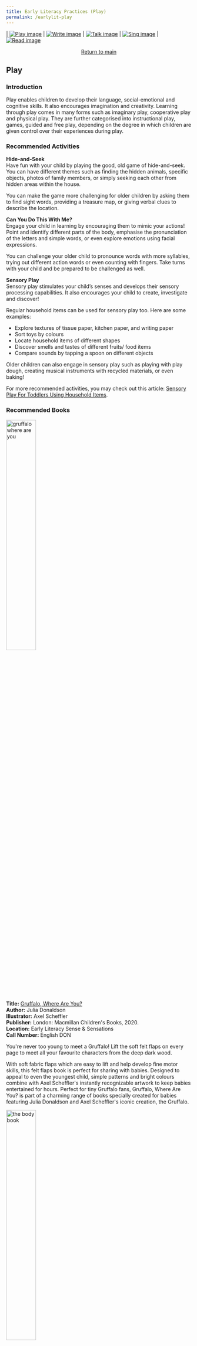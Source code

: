 ```yaml
---
title: Early Literacy Practices (Play)
permalink: /earlylit-play
---
```

| [![Play image](/images/diyresources/preschool/EarlyReadPrac_Play.png)](/earlylit-play) | [![Write image](/images/diyresources/preschool/EarlyReadPrac_Write.png)](/earlylit-write) | [![Talk image](/images/diyresources/preschool/EarlyReadPrac_Talk.png)](/earlylit-talk) | [![Sing image](/images/diyresources/preschool/EarlyReadPrac_Sing.png)](/earlylit-sing) | [![Read image](/images/diyresources/preschool/EarlyReadPrac_Read.png)](/earlylit-read) <br>

<p style="text-align: center;"><a href="/diy-resources/preschool/preschool-main">Return to main</a></p>

## **Play**

### **Introduction**

Play enables children to develop their language, social-emotional and cognitive skills. It also encourages imagination and creativity. Learning through play comes in many forms such as imaginary play, cooperative play and physical play. They are further categorised into instructional play, games, guided and free play, depending on the degree in which children are given control over their experiences during play.

### **Recommended Activities**

**Hide-and-Seek** <br>
Have fun with your child by playing the good, old game of hide-and-seek. You can have different themes such as finding the hidden animals, specific objects, photos of family members, or simply seeking each other from hidden areas within the house. 

You can make the game more challenging for older children by asking them to find sight words, providing a treasure map, or giving verbal clues to describe the location. 

**Can You Do This With Me?** <br>
Engage your child in learning by encouraging them to mimic your actions! Point and identify different parts of the body, emphasise the pronunciation of the letters and simple words, or even explore emotions using facial expressions. 

You can challenge your older child to pronounce words with more syllables, trying out different action words or even counting with fingers. Take turns with your child and be prepared to be challenged as well. 

**Sensory Play** <br>
Sensory play stimulates your child’s senses and develops their sensory processing capabilities. It also encourages your child to create, investigate and discover! 

Regular household items can be used for sensory play too. Here are some examples:
* Explore textures of tissue paper, kitchen paper, and writing paper
* Sort toys by colours
* Locate household items of different shapes 
* Discover smells and tastes of different fruits/ food items
* Compare sounds by tapping a spoon on different objects

Older children can also engage in sensory play such as playing with play dough, creating musical instruments with recycled materials, or even baking!
 

For more recommended activities, you may check out this article: [Sensory Play For Toddlers Using Household Items](https://porch.com/advice/sensory-play-using-household-items).

### **Recommended Books**

<img src="/images/diyresources/preschool/Gruffalo%20Where%20Are%20You.jpg" alt="gruffalo where are you" style="width:40%">

**Title:** [Gruffalo, Where Are You?](https://catalogue.nlb.gov.sg/cgi-bin/spydus.exe/ENQ/WPAC/BIBENQ?SETLVL=&BRN=204390894)	 <br>
**Author:** Julia Donaldson <br>
**Illustrator:** Axel Scheffler <br>
**Publisher:** London: Macmillan Children's Books, 2020. <br>
**Location:** Early Literacy Sense & Sensations <br>
**Call Number:** English DON <br>

You're never too young to meet a Gruffalo! Lift the soft felt flaps on every page to meet all your favourite characters from the deep dark wood.

With soft fabric flaps which are easy to lift and help develop fine motor skills, this felt flaps book is perfect for sharing with babies. Designed to appeal to even the youngest child, simple patterns and bright colours combine with Axel Scheffler's instantly recognizable artwork to keep babies entertained for hours. Perfect for tiny Gruffalo fans, Gruffalo, Where Are You? is part of a charming range of books specially created for babies featuring Julia Donaldson and Axel Scheffler's iconic creation, the Gruffalo.

<img src="/images/diyresources/preschool/Hide%20and%20Seek.jpg" alt="the body book" style="width:40%">

**Title:** [Hide and Seek: Lift-the-Flap](https://catalogue.nlb.gov.sg/cgi-bin/spydus.exe/ENQ/WPAC/BIBENQ?SETLVL=&BRN=205501904) <br>
**Author:** Roald Dahl <br>
**Illustrator:** Quentin Blake <br>
**Publisher:** London: Puffin Books, 2021. <br>
**Location:** Early Literacy Sense & Sensations <br>
**Call Number:** English DAH <br>

It's time for a gloriumptious game of hide and seek with Roald Dahl!

Who's that hiding under the flap? Is it a ginormous giraffe or a friendly giant? Just watch out for the enormous crocodile...

With iconic illustrations from Quentin Blake, this sturdy, colourful lift-the-flap book is the perfect way to introduce the youngest chiddlers to the wonderful world of Roald Dahl.

<img src="/images/diyresources/preschool/Lets%20look%20at%20numbers.jpg" alt="let's look at numbers" style="width:40%">

**Title:** [Let’s Look at Numbers](https://catalogue.nlb.gov.sg/cgi-bin/spydus.exe/ENQ/WPAC/BIBENQ?SETLVL=&BRN=205501398) <br>
**Author:** Marion Deuchars <br>
**Illustrator:** Marion Deuchars <br>
**Publisher:** London: Laurence King Publishing, 2021. <br>
**Location:** Early Literacy Concepts <br>
**Call Number:** English 513.2 DEU <br>

Introduce numbers from 1 to 10 with this stunning board book, perfect for sharing with your baby or toddler.

Part of a brand-new series of board books Let's Look At... and with beautiful artwork from bestselling author and illustrator Marion Deuchars, this book is the perfect introduction to counting. Make learning fun and stimulating as you go through the pages of this gorgeous book for young readers.

<img src="/images/diyresources/preschool/Can%20you%20guess%20animals.jpg" alt="can you guess animals" style="width:50%">
	
**Title:** [Can You Guess? Animals: With the Very Hungry Caterpillar](https://catalogue.nlb.gov.sg/cgi-bin/spydus.exe/ENQ/WPAC/BIBENQ?SETLVL=&BRN=204383151 )	<br>
**Author:** Eric Carle <br>
**Illustrator:** Eric Carle <br>
**Publisher:** New York: World of Eric Carle, 2020. <br>
**Location:** Early Literacy Emergent Readers  <br>
**Call Number:** English 590 CAR <br>

Spot the animals in this guessing-game board book featuring The Very Hungry Caterpillar!

Which animal has wrinkly gray skin and a long trunk? It's an elephant! Try to guess which animal will appear on the next page from the colorful close-ups and clever clues from The Very Hungry Caterpillar. Eric Carle's beautiful classic illustrations bring the animals to life on the page! 

*All synopses taken from the respective publishers. The book covers are the copyright of the respective publishing companies.*

 **For more activities and book recommendations, click [here](/files/preschool/Early%20Literacy%20Practices_Compiled.pdf).**